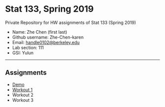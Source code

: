 # Stat 133, Spring 2019

Private Repository for HW assignments of Stat 133 (Spring 2019)

- Name: Zhe Chen (first last)
- Github username: Zhe-Chen-karen
- Email: handle0102@berkeley.edu
- Lab section: 111
- GSI: Yulun

-----

## Assignments

- [Demo](demo)
- [Workout 1](workout1)
- Workout 2
- Workout 3


